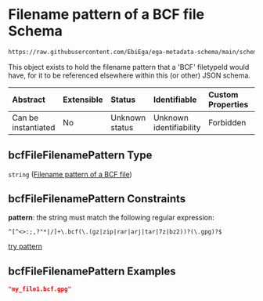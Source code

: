 # Filename pattern of a BCF file Schema

```txt
https://raw.githubusercontent.com/EbiEga/ega-metadata-schema/main/schemas/EGA.common-definitions.json#/definitions/bcfFileFilenamePattern
```

This object exists to hold the filename pattern that a 'BCF' filetypeId would have, for it to be referenced elsewhere within this (or other) JSON schema.

| Abstract            | Extensible | Status         | Identifiable            | Custom Properties | Additional Properties | Access Restrictions | Defined In                                                                                           |
| :------------------ | :--------- | :------------- | :---------------------- | :---------------- | :-------------------- | :------------------ | :--------------------------------------------------------------------------------------------------- |
| Can be instantiated | No         | Unknown status | Unknown identifiability | Forbidden         | Allowed               | none                | [EGA.common-definitions.json\*](../../../schemas/EGA.common-definitions.json "open original schema") |

## bcfFileFilenamePattern Type

`string` ([Filename pattern of a BCF file](ega-4-definitions-filename-pattern-of-a-bcf-file.md))

## bcfFileFilenamePattern Constraints

**pattern**: the string must match the following regular expression:&#x20;

```regexp
^[^<>:;,?"*|/]+\.bcf(\.(gz|zip|rar|arj|tar|7z|bz2))?(\.gpg)?$
```

[try pattern](https://regexr.com/?expression=%5E%5B%5E%3C%3E%3A%3B%2C%3F%22*%7C%2F%5D%2B%5C.bcf\(%5C.\(gz%7Czip%7Crar%7Carj%7Ctar%7C7z%7Cbz2\)\)%3F\(%5C.gpg\)%3F%24 "try regular expression with regexr.com")

## bcfFileFilenamePattern Examples

```json
"my_file1.bcf.gpg"
```
